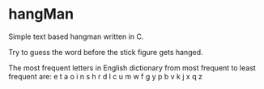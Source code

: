 # hangMan
Simple text based hangman written in C. 

Try to guess the word before the stick figure gets hanged. 

The most frequent letters in English dictionary from most frequent to least frequent are: e t a o i n s h r d l c u m w f g y p b v k j x q z 